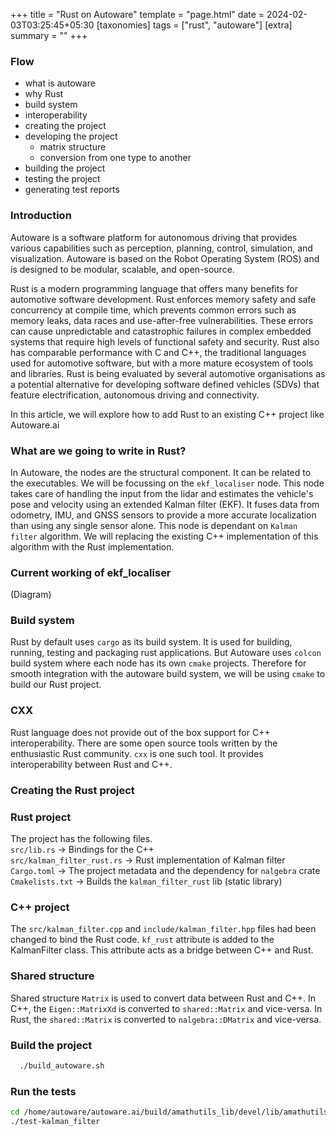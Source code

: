 +++
title = "Rust on Autoware"
template = "page.html"
date = 2024-02-03T03:25:45+05:30
[taxonomies]
tags = ["rust", "autoware"]
[extra]
summary = ""
+++
### Flow
- what is autoware
- why Rust
- build system
- interoperability
- creating the project
- developing the project
	- matrix structure
	- conversion from one type to another
- building the project
- testing the project
- generating test reports

### Introduction  
Autoware is a software platform for autonomous driving that provides various capabilities such as perception, planning, control, simulation, and visualization. Autoware is based on the Robot Operating System (ROS) and is designed to be modular, scalable, and open-source.   
  
Rust is a modern programming language that offers many benefits for automotive software development. Rust enforces memory safety and safe concurrency at compile time, which prevents common errors such as memory leaks, data races and use-after-free vulnerabilities. These errors can cause unpredictable and catastrophic failures in complex embedded systems that require high levels of functional safety and security. Rust also has comparable performance with C and C++, the traditional languages used for automotive software, but with a more mature ecosystem of tools and libraries. Rust is being evaluated by several automotive organisations as a potential alternative for developing software defined vehicles (SDVs) that feature electrification, autonomous driving and connectivity.

In this article, we will explore how to add Rust to an existing C++ project like Autoware.ai  

### What are we going to write in Rust?
In Autoware, the nodes are the structural component. It can be related to the executables. We will be focussing on the `ekf_localiser` node. This node takes care of handling the input from the lidar and estimates the vehicle's pose and velocity using an extended Kalman filter (EKF). It fuses data from odometry, IMU, and GNSS sensors to provide a more accurate localization than using any single sensor alone. This node is dependant on `Kalman filter` algorithm. We will replacing the existing C++ implementation of this algorithm with the Rust implementation.

### Current working of ekf_localiser
(Diagram)

### Build system
Rust by default uses `cargo` as its build system. It is used for building, running, testing and packaging rust applications.  But Autoware uses `colcon` build system where each node has its own `cmake` projects.  Therefore for smooth integration with the autoware build system, we will be using `cmake` to build our Rust project.

### CXX 
Rust language does not provide out of the box support for C++ interoperability. There are some open source tools written by the enthusiastic Rust community. `cxx` is one such tool. It provides interoperability between Rust and C++.  

### Creating the Rust project

  




### Rust project  
The project has the following files.  
`src/lib.rs` -> Bindings for the C++  
`src/kalman_filter_rust.rs` -> Rust implementation of Kalman filter  
`Cargo.toml` -> The project metadata and the dependency for `nalgebra` crate  
`Cmakelists.txt` -> Builds the `kalman_filter_rust` lib (static library)  
  
### C++ project  
The `src/kalman_filter.cpp` and `include/kalman_filter.hpp` files had been changed to bind the Rust code. `kf_rust` attribute is added to the KalmanFilter class. This attribute acts as a bridge between C++ and Rust.  
  
### Shared structure  
Shared structure `Matrix` is used to convert data between Rust and C++. In C++, the `Eigen::MatrixXd` is converted to `shared::Matrix` and vice-versa. In Rust, the `shared::Matrix` is converted to `nalgebra::DMatrix` and vice-versa.  
  
### Build the project  
```bash  
  ./build_autoware.sh  
```  
  
### Run the tests  
```bash  
cd /home/autoware/autoware.ai/build/amathutils_lib/devel/lib/amathutils_lib  
./test-kalman_filter  
```

